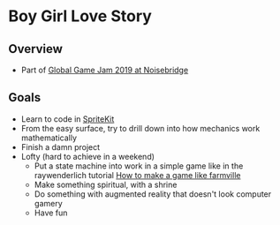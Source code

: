 # Boy Girl Love Story

## Overview

* Part of [Global Game Jam 2019 at Noisebridge](https://globalgamejam.org/2019/jam-sites/noisebridge)

## Goals
* Learn to code in [SpriteKit](https://developer.apple.com/documentation/spritekit)
* From the easy surface, try to drill down into how mechanics work mathematically
* Finish a damn project
* Lofty (hard to achieve in a weekend)
  * Put a state machine into work in a simple game like in the raywenderlich tutorial [How to make a game like farmville](https://www.raywenderlich.com/881-how-to-make-a-waiting-game-like-farmville-with-spritekit-and-swift)
  * Make something spiritual, with a shrine
  * Do something with augmented reality that doesn't look computer gamery
  * Have fun